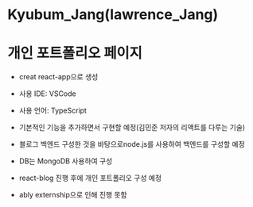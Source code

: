 # Kyubum_Jang(lawrence_Jang)

# 개인 포트폴리오 페이지

- creat react-app으로 생성

- 사용 IDE: VSCode

- 사용 언어: TypeScript

- 기본적인 기능을 추가하면서 구현할 예정(김민준 저자의 리액트를 다루는 기술)

- 블로그 백엔드 구성한 것을 바탕으로node.js를 사용하여 백엔드를 구성할 예정

- DB는 MongoDB 사용하여 구성

- react-blog 진행 후에 개인 포트폴리오 구성 예정

- ably externship으로 인해 진행 못함